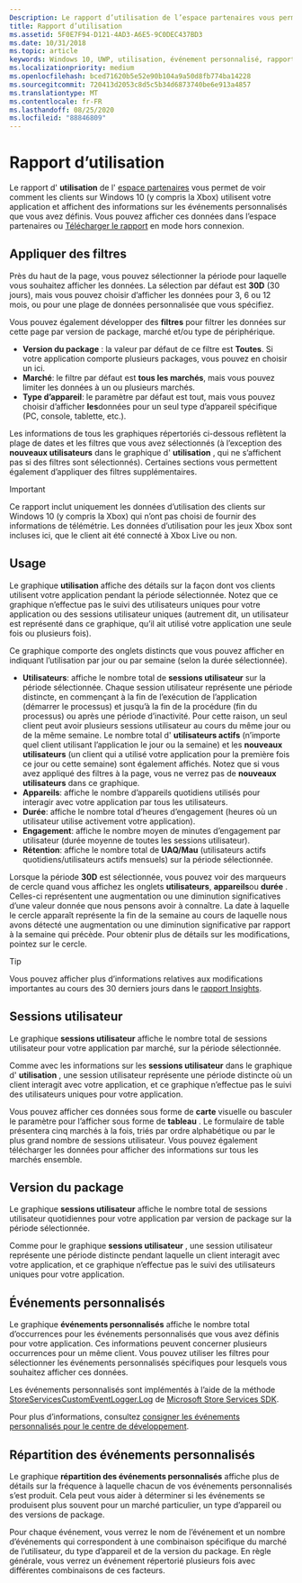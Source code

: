 ```yaml
---
Description: Le rapport d’utilisation de l’espace partenaires vous permet de voir comment les clients utilisent votre application.
title: Rapport d’utilisation
ms.assetid: 5F0E7F94-D121-4AD3-A6E5-9C0DEC437BD3
ms.date: 10/31/2018
ms.topic: article
keywords: Windows 10, UWP, utilisation, événement personnalisé, rapport, télémétrie, sessions utilisateur
ms.localizationpriority: medium
ms.openlocfilehash: bced71620b5e52e90b104a9a50d8fb774ba14228
ms.sourcegitcommit: 720413d2053c8d5c5b34d6873740be6e913a4857
ms.translationtype: MT
ms.contentlocale: fr-FR
ms.lasthandoff: 08/25/2020
ms.locfileid: "88846809"
---
```

# <a name="usage-report"></a>Rapport d’utilisation


Le rapport d' **utilisation** de l' [espace partenaires](https://partner.microsoft.com/dashboard) vous permet de voir comment les clients sur Windows 10 (y compris la Xbox) utilisent votre application et affichent des informations sur les événements personnalisés que vous avez définis. Vous pouvez afficher ces données dans l’espace partenaires ou [Télécharger le rapport](download-analytic-reports.md) en mode hors connexion.


## <a name="apply-filters"></a>Appliquer des filtres

Près du haut de la page, vous pouvez sélectionner la période pour laquelle vous souhaitez afficher les données. La sélection par défaut est **30D** (30 jours), mais vous pouvez choisir d’afficher les données pour 3, 6 ou 12 mois, ou pour une plage de données personnalisée que vous spécifiez.

Vous pouvez également développer des **filtres** pour filtrer les données sur cette page par version de package, marché et/ou type de périphérique.

-   **Version du package** : la valeur par défaut de ce filtre est **Toutes**. Si votre application comporte plusieurs packages, vous pouvez en choisir un ici.
-   **Marché**: le filtre par défaut est **tous les marchés**, mais vous pouvez limiter les données à un ou plusieurs marchés.
-   **Type d’appareil**: le paramètre par défaut est tout, mais vous pouvez choisir d’afficher **les**données pour un seul type d’appareil spécifique (PC, console, tablette, etc.).

Les informations de tous les graphiques répertoriés ci-dessous reflètent la plage de dates et les filtres que vous avez sélectionnés (à l’exception des **nouveaux utilisateurs** dans le graphique d' **utilisation** , qui ne s’affichent pas si des filtres sont sélectionnés). Certaines sections vous permettent également d’appliquer des filtres supplémentaires.

> [!IMPORTANT]
> Ce rapport inclut uniquement les données d’utilisation des clients sur Windows 10 (y compris la Xbox) qui n’ont pas choisi de fournir des informations de télémétrie. Les données d’utilisation pour les jeux Xbox sont incluses ici, que le client ait été connecté à Xbox Live ou non. 


## <a name="usage"></a>Usage

Le graphique **utilisation** affiche des détails sur la façon dont vos clients utilisent votre application pendant la période sélectionnée. Notez que ce graphique n’effectue pas le suivi des utilisateurs uniques pour votre application ou des sessions utilisateur uniques (autrement dit, un utilisateur est représenté dans ce graphique, qu’il ait utilisé votre application une seule fois ou plusieurs fois).

Ce graphique comporte des onglets distincts que vous pouvez afficher en indiquant l’utilisation par jour ou par semaine (selon la durée sélectionnée).

- **Utilisateurs**: affiche le nombre total de **sessions utilisateur** sur la période sélectionnée. Chaque session utilisateur représente une période distincte, en commençant à la fin de l’exécution de l’application (démarrer le processus) et jusqu’à la fin de la procédure (fin du processus) ou après une période d’inactivité. Pour cette raison, un seul client peut avoir plusieurs sessions utilisateur au cours du même jour ou de la même semaine. Le nombre total d' **utilisateurs actifs** (n’importe quel client utilisant l’application le jour ou la semaine) et les **nouveaux utilisateurs** (un client qui a utilisé votre application pour la première fois ce jour ou cette semaine) sont également affichés. Notez que si vous avez appliqué des filtres à la page, vous ne verrez pas de **nouveaux utilisateurs** dans ce graphique.
- **Appareils**: affiche le nombre d’appareils quotidiens utilisés pour interagir avec votre application par tous les utilisateurs.
- **Durée**: affiche le nombre total d’heures d’engagement (heures où un utilisateur utilise activement votre application).
- **Engagement**: affiche le nombre moyen de minutes d’engagement par utilisateur (durée moyenne de toutes les sessions utilisateur). 
- **Rétention**: affiche le nombre total de **UAQ/Mau** (utilisateurs actifs quotidiens/utilisateurs actifs mensuels) sur la période sélectionnée.

Lorsque la période **30D** est sélectionnée, vous pouvez voir des marqueurs de cercle quand vous affichez les onglets **utilisateurs**, **appareils**ou **durée** . Celles-ci représentent une augmentation ou une diminution significatives d’une valeur donnée que nous pensons avoir à connaître. La date à laquelle le cercle apparaît représente la fin de la semaine au cours de laquelle nous avons détecté une augmentation ou une diminution significative par rapport à la semaine qui précède. Pour obtenir plus de détails sur les modifications, pointez sur le cercle.  

> [!TIP]
> Vous pouvez afficher plus d’informations relatives aux modifications importantes au cours des 30 derniers jours dans le [rapport Insights](insights-report.md).


## <a name="user-sessions"></a>Sessions utilisateur

Le graphique **sessions utilisateur** affiche le nombre total de sessions utilisateur pour votre application par marché, sur la période sélectionnée.

Comme avec les informations sur les **sessions utilisateur** dans le graphique d' **utilisation** , une session utilisateur représente une période distincte où un client interagit avec votre application, et ce graphique n’effectue pas le suivi des utilisateurs uniques pour votre application.

Vous pouvez afficher ces données sous forme de **carte** visuelle ou basculer le paramètre pour l’afficher sous forme de **tableau** . Le formulaire de table présentera cinq marchés à la fois, triés par ordre alphabétique ou par le plus grand nombre de sessions utilisateur. Vous pouvez également télécharger les données pour afficher des informations sur tous les marchés ensemble.


## <a name="package-version"></a>Version du package

Le graphique **sessions utilisateur** affiche le nombre total de sessions utilisateur quotidiennes pour votre application par version de package sur la période sélectionnée.

Comme pour le graphique **sessions utilisateur** , une session utilisateur représente une période distincte pendant laquelle un client interagit avec votre application, et ce graphique n’effectue pas le suivi des utilisateurs uniques pour votre application.


## <a name="custom-events"></a>Événements personnalisés

Le graphique **événements personnalisés** affiche le nombre total d’occurrences pour les événements personnalisés que vous avez définis pour votre application. Ces informations peuvent concerner plusieurs occurrences pour un même client. Vous pouvez utiliser les filtres pour sélectionner les événements personnalisés spécifiques pour lesquels vous souhaitez afficher ces données.

Les événements personnalisés sont implémentés à l’aide de la méthode [StoreServicesCustomEventLogger.Log](https://docs.microsoft.com/uwp/api/microsoft.services.store.engagement.storeservicescustomeventlogger.log) de [Microsoft Store Services SDK](../monetize/microsoft-store-services-sdk.md).

Pour plus d’informations, consultez [consigner les événements personnalisés pour le centre de développement](../monetize/log-custom-events-for-dev-center.md).


## <a name="custom-events-breakdown"></a>Répartition des événements personnalisés

Le graphique **répartition des événements personnalisés** affiche plus de détails sur la fréquence à laquelle chacun de vos événements personnalisés s’est produit. Cela peut vous aider à déterminer si les événements se produisent plus souvent pour un marché particulier, un type d’appareil ou des versions de package.

Pour chaque événement, vous verrez le nom de l’événement et un nombre d’événements qui correspondent à une combinaison spécifique du marché de l’utilisateur, du type d’appareil et de la version du package. En règle générale, vous verrez un événement répertorié plusieurs fois avec différentes combinaisons de ces facteurs. 




 
